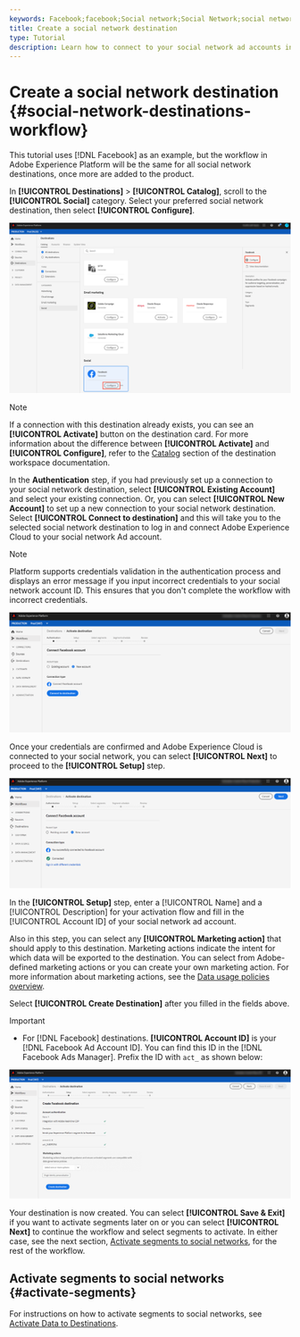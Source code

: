 ```yaml
---
keywords: Facebook;facebook;Social network;Social Network;social network authentication;Social network authentication
title: Create a social network destination
type: Tutorial
description: Learn how to connect to your social network ad accounts in Adobe Experience Platform.
---
```


# Create a social network destination {#social-network-destinations-workflow}

This tutorial uses [!DNL Facebook] as an example, but the workflow in Adobe Experience Platform will be the same for all social network destinations, once more are added to the product.

In **[!UICONTROL Destinations]** > **[!UICONTROL Catalog]**, scroll to the **[!UICONTROL Social]** category. Select your preferred social network destination, then select **[!UICONTROL Configure]**.

![Connect to social network destination](../../assets/catalog/social/workflow/catalog.png)

>[!NOTE]
>
>If a connection with this destination already exists, you can see an **[!UICONTROL Activate]** button on the destination card. For more information about the difference between **[!UICONTROL Activate]** and **[!UICONTROL Configure]**, refer to the [Catalog](../../ui/destinations-workspace.md#catalog) section of the destination workspace documentation.   

In the **Authentication** step, if you had previously set up a connection to your social network destination, select **[!UICONTROL Existing Account]** and select your existing connection. Or, you can select **[!UICONTROL New Account]** to set up a new connection to your social network destination. Select **[!UICONTROL Connect to destination]** and this will take you to the selected social network destination to log in and connect Adobe Experience Cloud to your social network Ad account.

>[!NOTE]
>
>Platform supports credentials validation in the authentication process and displays an error message if you input incorrect credentials to your social network account ID. This ensures that you don't complete the workflow with incorrect credentials.

![Connect to social network destination - authentication step](../../assets/catalog/social/workflow/pre-connect.png)

Once your credentials are confirmed and Adobe Experience Cloud is connected to your social network, you can select **[!UICONTROL Next]** to proceed to the **[!UICONTROL Setup]** step.

![Credentials confirmed](../../assets/catalog/social/workflow/post-connect.png)

In the **[!UICONTROL Setup]** step, enter a [!UICONTROL Name] and a [!UICONTROL Description] for your activation flow and fill in the [!UICONTROL Account ID] of your social network ad account. 

Also in this step, you can select any **[!UICONTROL Marketing action]** that should apply to this destination. Marketing actions indicate the intent for which data will be exported to the destination. You can select from Adobe-defined marketing actions or you can create your own marketing action. For more information about marketing actions, see the [Data usage policies overview](../../../data-governance/policies/overview.md). 
 
Select **[!UICONTROL Create Destination]** after you filled in the fields above.

>[!IMPORTANT]
>
> * For [!DNL Facebook] destinations. **[!UICONTROL Account ID]** is your [!DNL Facebook Ad Account ID]. You can find this ID in the [!DNL Facebook Ads Manager]. Prefix the ID with `act_` as shown below: 

![Connect to social network destination - setup step](../../assets/catalog/social/workflow/setup.png)

Your destination is now created. You can select **[!UICONTROL Save & Exit]** if you want to activate segments later on or you can select **[!UICONTROL Next]** to continue the workflow and select segments to activate. In either case, see the next section, [Activate segments to social networks](#activate-segments), for the rest of the workflow.

## Activate segments to social networks {#activate-segments}

For instructions on how to activate segments to social networks, see [Activate Data to Destinations](../../ui/activate-destinations.md).